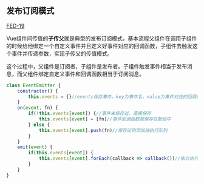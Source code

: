 ## 发布订阅模式

[FED-19](https://www.nowcoder.com/practice/569e1fd641be4fd797f12a28b763d709?tpId=274&tqId=39539&rp=1&ru=/exam/oj&qru=/exam/oj&sourceUrl=%2Fexam%2Foj%3Fpage%3D1%26pageSize%3D50%26search%3D%26tab%3DJS%25E7%25AF%2587%26topicId%3D274&difficulty=undefined&judgeStatus=undefined&tags=&title=) 

Vue组件间传值的**子传父**就是典型的发布订阅模式，基本流程父组件在调用子组件的时候给他绑定一个自定义事件并且定义好事件对应的回调函数，子组件去触发这个事件并传递参数，实现子传父的传值模式。

这个过程中，父组件是订阅者，子组件是发布者。子组件触发事件相当于发布消息，而父组件绑定自定义事件和回调函数相当于订阅消息。

```javascript
class EventEmitter {
    constructor() {
        this.events = {}//events保存事件，key为事件名，value为事件对应的回调函数
    }
    on(event, fn) {
        if(!this.events[event]) {//事件未保存过，直接保存
            this.events[event] = [fn]//事件回调函数被保存在数组中
        } else {
            this.events[event].push(fn)//保存过则添加进执行队列
        }
    }
    emit(event) {
        if(this.events[event]) {
            this.events[event].forEach(callback => callback())//依次执行回调函数
        }
    }
}
```



